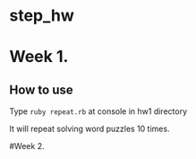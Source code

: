 # step_hw

# Week 1.
## How to use

Type `ruby repeat.rb` at console in hw1 directory

It will repeat solving word puzzles 10 times.

#Week 2.
##
